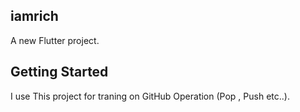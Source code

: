 ## iamrich
A new Flutter project.

## Getting Started
I use This project for traning on GitHub Operation (Pop , Push etc..).
